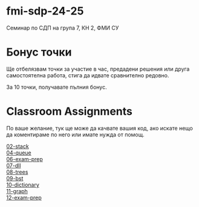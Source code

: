 # fmi-sdp-24-25
Семинар по СДП на група 7, КН 2, ФМИ СУ

# Бонус точки
Ще отбелязвам точки за участие в час, предадени решения или друга самостоятелна работа, стига да идвате сравнително редовно.    
    
За 10 точки, получавате пълния бонус.													

# Classroom Assignments
По ваше желание, тук ще може да качвате вашия код, ако искате нещо да коментираме по него или имате нужда от помощ.    

[02-stack](https://classroom.github.com/a/hm6q-Yp1)  
[04-queue](https://classroom.github.com/a/TtCCumFr)      
[06-exam-prep](https://classroom.github.com/a/MBAXOgxK)    
[07-dll](https://classroom.github.com/a/_9TjVYr6)        
[08-trees](https://classroom.github.com/a/rD9NZrJL)        
[09-bst](https://classroom.github.com/a/bv280dXc)        
[10-dictionary](https://classroom.github.com/a/9f_emLV0)        
[11-graph](https://classroom.github.com/a/u09Set4f)    
[12-exam-prep](https://classroom.github.com/a/bAPyyd-u)    
